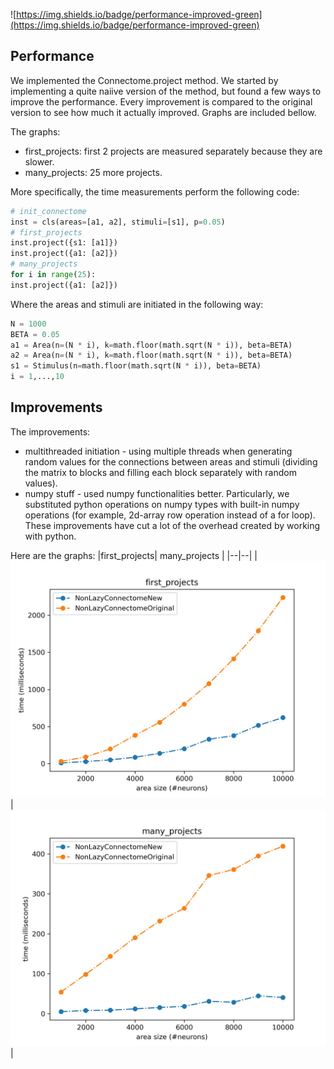 ![https://img.shields.io/badge/performance-improved-green](https://img.shields.io/badge/performance-improved-green)

## Performance

We implemented the Connectome.project method.
We started by implementing a quite naiive version of the method, but found a few ways to improve the performance.
Every improvement is compared to the original version to see how much it actually improved.
Graphs are included bellow.

The graphs:
- first_projects: first 2 projects are measured separately because they are slower.
- many_projects: 25 more projects.

More specifically, the time measurements perform the following code:
```python
# init_connectome
inst = cls(areas=[a1, a2], stimuli=[s1], p=0.05) 
# first_projects 
inst.project({s1: [a1]})  
inst.project({a1: [a2]})  
# many_projects
for i in range(25):  
inst.project({a1: [a2]})
```
Where the areas and stimuli are initiated in the following way:
```python
N = 1000
BETA = 0.05
a1 = Area(n=(N * i), k=math.floor(math.sqrt(N * i)), beta=BETA)  
a2 = Area(n=(N * i), k=math.floor(math.sqrt(N * i)), beta=BETA)
s1 = Stimulus(n=math.floor(math.sqrt(N * i)), beta=BETA)
i = 1,...,10
```

## Improvements

The improvements:
- multithreaded initiation - using multiple threads when generating random values for the connections between areas and stimuli (dividing the matrix to blocks and filling each block separately with random values).
- numpy stuff - used numpy functionalities better. Particularly, we substituted python operations on numpy types with built-in numpy operations (for example, 2d-array row operation instead of a for loop). These improvements have cut a lot of the overhead created by working with python.

Here are the graphs:
|first_projects| many_projects |
|--|--|
| ![enter image description here](https://github.com/Assemblies-Performance/graphs/blob/master/perforamance1/first_projects.jpg?raw=true) | ![enter image description here](https://github.com/Assemblies-Performance/graphs/blob/master/perforamance1/many_projects.jpg?raw=true) |
